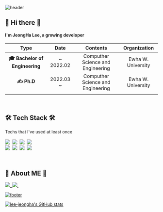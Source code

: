 ![header](https://capsule-render.vercel.app/api?type=waving&color=FC9090&height=260&section=header&text=LEE,JeongHa&fontColor=595457&fontAlignX=45&fontAlignY=45&fontSize=70&animation=fadeIn)

<!--<p align="center">
  <a href="https://hits.seeyoufarm.com"><img src="https://hits.seeyoufarm.com/api/count/incr/badge.svg?url=https%3A%2F%2Fgithub.com%2Fgjbae1212%2Fhit-counter"/></a>
</p>-->

<h2 align="left"> 👋 Hi there 👋 <br>
</h2>
<h4> I'm JeongHa Lee, a growing developer
</h4>

| **Type** | **Date** | **Contents** | **Organization** |
| :--------: | :--------: | :--------: | :--------: |
| **🎓 Bachelor of Engineering** |  ~ 2022.02 | Computher Science and Engineering | Ewha W. University |
| **✍ Ph.D** | 2022.03 ~  | Computher Science and Engineering | Ewha W. University |
|  |  |  |  |


<br>
<h2 align="left"> 🛠️ Tech Stack 🛠️ </h2>

<p align="left"> 
  Techs that I've used at least once <br><br>
  <img src="https://img.shields.io/badge/Python-3766AB?style=flat-square&logo=Python&logoColor=white"/>&nbsp
  <img src="https://img.shields.io/badge/JAVA-007396?style=flat-square&logo=Java&logoColor=white"/>&nbsp
  <img src="https://img.shields.io/badge/C-A8B9CC?style=flat-square&logo=C&logoColor=white&color=2D4263"/>&nbsp
  <img src="https://img.shields.io/badge/MySQL-E6B91E?style=flat-square&logo=MySQL&logoColor=white"/>&nbsp
  <br>
  <img src="https://img.shields.io/badge/HTML5-E34F26?style=flat-square&logo=HTML5&logoColor=white"/>&nbsp
  <img src="https://img.shields.io/badge/JavaScript-F7DF1E?style=flat-square&logo=JavaScript&logoColor=white"/>&nbsp 
  <img src="https://img.shields.io/badge/TensorFlow-FF6F00?style=flat-square&logo=TensorFlow&logoColor=white"/>&nbsp 
  <img src="https://img.shields.io/badge/AWS-232F3E?style=flat-square&logo=Amazon AWS&logoColor=orange&color=E8E1D9"/>&nbsp   
</p>

<br>
<h2 align="left"> 🍒 About ME 🍒 </h2> 

<p align="left"> 
  <!--<a href="https://velog.io/링크"><img src="https://img.shields.io/badge/Velog-3766AB?style=flat-square&logo=Vimeo&logoColor=white&color=57CC99&link=내링크"/>&nbsp -->
  <a href="mailto:l03jeongha@gmail.com"><img src="https://img.shields.io/badge/Gmail-3766AB?style=flat-square&logo=Gmail&logoColor=white&color=9B0000&link=l03jeongha@gmail.com"/>&nbsp 
  <!--<a href="https://www.youtube.com/channel/링크"><img src="https://img.shields.io/badge/YouTube-3766AB?style=flat-square&logo=YouTube&logoColor=white&color=CD1818&link=내링크"/>&nbsp -->
  <a href="https://www.linkedin.com/in/jeongha-lee-1b9453235/"><img src="https://img.shields.io/badge/LinkedIn-3766AB?style=flat-square&logo=LinkedIn&logoColor=white&color=0A66C2&link=https://www.linkedin.com/in/jeongha-lee-1b9453235/"/>&nbsp 
</p>

![footer](https://capsule-render.vercel.app/api?type=waving&color=FDDD89&height=120&section=footer&animation=fadeIn)

[![lee-jeongha's GitHub stats](https://github-readme-stats.vercel.app/api?username=lee-jeongha)](https://github.com/lee-jeongha/github-readme-stats)
